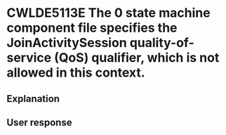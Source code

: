 # CWLDE5113E The 0 state machine component file specifies the JoinActivitySession quality-of-service (QoS) qualifier, which is not allowed in this context.

## Explanation

## User response